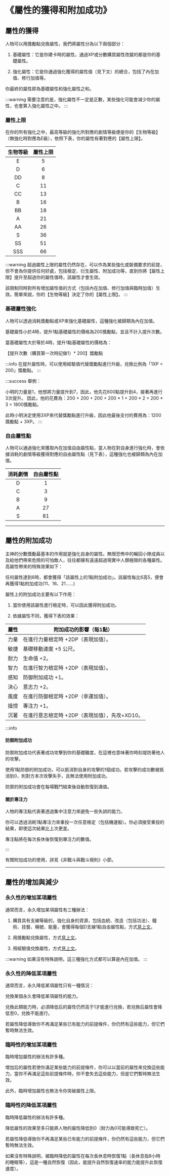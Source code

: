 # 《屬性的獲得和附加成功》

## 屬性的獲得

人物可以用獎勵點兌換屬性，我們將屬性分為以下兩個部分：

1. 基礎屬性：它是你建卡時的屬性，通過XP或分數購買屬性改變的都是你的基礎屬性。

2. 強化屬性：它是你通過強化獲得的屬性值（見下文）的總合，包括了內在加值、修行加值等。

你最終的屬性即為基礎屬性和強化屬性之和。

:::warning
需要注意的是，強化屬性不一定是正數，某些強化可能會減少你的屬性，也會算入強化屬性之中。
:::

### 屬性上限

在你的所有強化之中，最高等級的強化所對應的劇情等級便是你的【生物等級】（無強化時對應為E級），依照下表，你的屬性有著對應的【屬性上限】。

| 生物等級 | 屬性上限  |
|:-:|:-:|
| E | 5  |
| D | 6  |
| DD | 8  |
| C | 11  |
| CC | 13  |
| B | 16  |
| BB | 18  |
| A | 21  |
| AA | 26  |
| S | 36  |
| SS | 51  |
| SSS | 66  |

:::warning
超過屬性上限的屬性仍然存在，可以作為某些強化或裝備要求的前提，但不會為你提供任何好處，包括檢定、衍生屬性、附加成功等，直到你將【屬性上限】提升至超過你的屬性值時，該屬性才會生效。

該限制同時對所有增加屬性值的方式（包括內在加值、修行加值與臨時加值）生效。簡單來說，你的【生物等級】決定了你的【屬性上限】。
:::

### 基礎屬性強化

人物可以透過消耗獎勵點或XP來強化基礎屬性，這種強化被歸類為內在加值。

基礎屬性小於4時，提升1點基礎屬性的價格為200獎勵點，並且不計入提升次數。

當基礎屬性大於等於4時，提升1點基礎屬性的價格為：

【提升次數（購買第一次時記做1）* 200】獎勵點

:::info
在提升屬性時，可以使用經驗值代替獎勵點進行升級，兌換比例為「1XP = 200」獎勵點。
:::

:::success
舉例：

小明的力量是1，他想將力量提升到7，因此，他先花600點提升到4，接著再進行3次提升。
因此，他的花費為：200 + 200 + 200 + 200 * 1 + 200 * 2 + 200 * 3 = 1800獎勵點。

此時小明決定使用3XP來代替獎勵點進行升級，因此他最後支付的費用為：1200獎勵點 + 3XP。
:::

### 自由屬性點

人物可以通過強化來獲取內在加值自由屬性點，當人物在對自身進行強化時，會依據消耗的劇情等級獲得對應的自由屬性點（見下表），這種強化也被歸類為內在加值。

| 消耗劇情 | 自由屬性點  |
|:-:|:-:|
| D | 1  |
| C | 3  |
| B | 9  |
| A | 27  |
| S | 81  |

---

## 屬性的附加成功

主神的分數獎勵最基本的作用就是強化自身的屬性。無限恐怖中的輪回小隊成員以及給他們帶來危險的可怕敵人，往往都擁有遠遠超過現實中人類極限的各種屬性。高屬性帶來的特殊效果如下：

任何屬性達到6時，都會獲得「該屬性上的1點附加成功」。該屬性每比6高5，便會再獲得1點附加成功(11、16、21……)

屬性上的附加成功主要有以下作用：

1. 當你使用該屬性進行檢定時，可以因此獲得附加成功。

2. 依據屬性不同，獲得下表的效果：

| 屬性 | 附加成功的影響（每1點）  |
|-|-|
| 力量 | 在進行力量檢定時 +2DP（表現加值）。  |
| 敏捷 | 基礎移動速度 +5 公尺。  |
| 耐力 | 生命值 +2。  |
| 智力 | 在進行智力檢定時 +2DP（表現加值）。  |
| 感知 | 防御附加成功 +1。  |
| 決心 | 意志力 +2。  |
| 風度 | 在進行防御檢定時 +2DP（幸運加值）。  |
| 操控 | 專注力 +1。  |
| 沉著 | 在進行意志檢定時 +2DP（表現加值），先攻+XD10。  |

:::info

#### 防御附加成功

防禦附加成功代表著成功攻擊到你的基礎難度，在這裡也意味著你時刻堤防著他人的攻擊。

使用1點防御的附加成功，可以抵消對自身的攻擊的1個成功。若攻擊的成功數被抵消到0，則對方本次攻擊失手，且無法使用附加成功。

防禦的附加成功會在每場戰鬥結束後自動恢復到滿值。

#### 關於專注力

人物的專注點代表著透過集中注意力來避免一些失誤的能力。

你可以透過消耗1點專注力來重投一次任意檢定（包括機運骰）。你必須接受重投的結果，即使這次結果比上次更差。

專注點將在每次長休後恢復到專注力的數值。

:::

有關附加成功的使用，詳見《非戰斗與戰斗規則》小節。

---

## 屬性的增加與減少

### 永久性的增加某項屬性

通常而言，永久增加某項屬性有三種辦法：

1. 購買具有支線等級的，強化自身的資源，包括血統、改造（包括功法）、瞳術、技藝、稱號、能量，會獲得每個D支線1點自由屬性點，方式[見上文](#自由屬性點)。

2. 用獎勵點兌換屬性，方式[見上文](#基礎屬性強化)。

3. 用經驗值兌換屬性，方式[見上文](#基礎屬性強化)。

:::warning
如果沒有特殊說明，這三種強化方式都可以算是內在加值。
:::

### 永久性的降低某項屬性

通常而言，永久降低某項屬性只有一種情況：

兌換某個永久會降低某項屬性的能力。

兌換此類能力時，必須降低后的屬性仍然高于1才能進行兌換，若兌換后屬性會降低至0，兌換不能進行。

若屬性降低導致你不再滿足某些已有能力的前提條件，你仍然有這些能力，但它們暫時無法生效。

### 臨時性的增加某項屬性

臨時增加屬性的辦法有許多種。

增加后的屬性若使你滿足某些能力的前提條件，你可以以當前的屬性來兌換這些能力，當你不再滿足這些前提條件時，你不會失去這些能力，但是它們暫時無法生效。

此外，臨時增加屬性也無法令你突破屬性上限。

### 臨時性的降低某項屬性

臨時降低屬性的辦法有許多種。

降低屬性的效果至多只能將人物的屬性降低到0（耐力為0可能導致死亡）。

若屬性降低導致你不再滿足某些已有能力的前提條件，你仍然有這些能力，但它們暫時無法生效。

如果沒有特殊說明，被臨時降低的屬性在每次長休息時恢復1點（長休息指8小時的睡眠等），這是一種自然恢復（因此，能提升自然恢復速率的能力能提升此恢復速度）。
